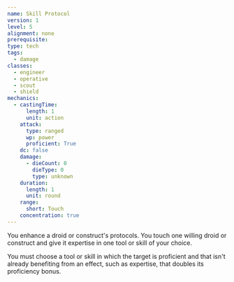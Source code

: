 ```yaml
---
name: Skill Protocol
version: 1
level: 5
alignment: none
prerequisite: 
type: tech
tags:
  - damage
classes:
  - engineer
  - operative
  - scout
  - shield
mechanics:
  - castingTime:
      length: 1
      unit: action
    attack:
      type: ranged
      wp: power
      proficient: True
    dc: false
    damage:
      - dieCount: 0
        dieType: 0
        type: unknown
    duration:
      length: 1
      unit: round
    range:
      short: Touch
    concentration: true
---
```

You enhance a droid or construct's protocols. You touch one willing droid or construct and give it expertise in one tool or skill of your choice.

You must choose a tool or skill in which the target is proficient and that isn't already benefiting from an effect, such as expertise, that doubles its proficiency bonus.
    